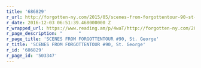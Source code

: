 ```yaml
---
title: '686829'
r_url: http://forgotten-ny.com/2015/05/scenes-from-forgottentour-90-st-george/
r_date: 2016-12-03 06:51:39.468000000 Z
r_wrapped_url: https://www.reading.am/p/4waT/http://forgotten-ny.com/2015/05/scenes-from-forgottentour-90-st-george/
r_page_description: "      "
r_page_title: 'SCENES FROM FORGOTTENTOUR #90, St. George'
r_title: 'SCENES FROM FORGOTTENTOUR #90, St. George'
r_id: '686829'
r_page_id: '503347'
---
```


